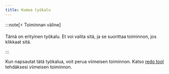 ```yaml
---
title: Kumoa työkalu
---
```


:::note[⚡ Toiminnan väline]

Tämä on erityinen työkalu.
Et voi valita sitä, ja se suorittaa toiminnon, jos klikkaat sitä.

:::

Kun napsautat tätä työkalua, voit perua viimeisen toiminnon.
Katso [redo tool](../redo) tehdäksesi viimeisen toiminnon.
